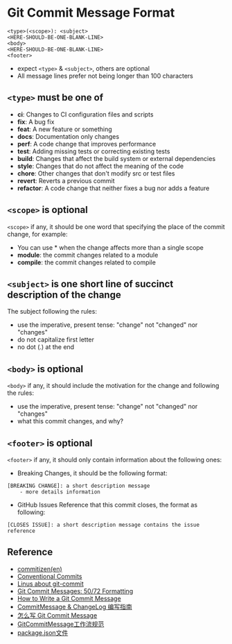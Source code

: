 # Git Commit Message Format

```
<type>(<scope>): <subject>
<HERE-SHOULD-BE-ONE-BLANK-LINE>
<body>
<HERE-SHOULD-BE-ONE-BLANK-LINE>
<footer>
```

- expect `<type>` & `<subject>`, others are optional
- All message lines prefer not being longer than 100 characters

## `<type>` must be one of
- **ci**: Changes to CI configuration files and scripts
- **fix**: A bug fix
- **feat**: A new feature or something
- **docs**: Documentation only changes
- **perf**: A code change that improves performance
- **test**: Adding missing tests or correcting existing tests
- **build**: Changes that affect the build system or external dependencies
- **style**: Changes that do not affect the meaning of the code
- **chore**: Other changes that don't modify src or test files
- **revert**: Reverts a previous commit
- **refactor**: A code change that neither fixes a bug nor adds a feature

## `<scope>` is optional

`<scope>` if any, it should be one word that specifying the place of the commit change, for example:

- You can use * when the change affects more than a single scope
- **module**: the commit changes related to a module
- **compile**: the commit changes related to compile

## `<subject>` is one short line of succinct description of the change

The subject following the rules:

- use the imperative, present tense: "change" not "changed" nor "changes"
- do not capitalize first letter
- no dot (.) at the end

## `<body>` is optional

`<body>` if any, it should include the motivation for the change and following the rules:

- use the imperative, present tense: "change" not "changed" nor "changes"
- what this commit changes, and why?

## `<footer>` is optional

`<footer>` if any, it should only contain information about the following ones:

- Breaking Changes, it should be the following format:
```
[BREAKING CHANGE]: a short description message
    - more details information
```

- GitHub Issues Reference that this commit closes, the format as following:
```
[CLOSES ISSUE]: a short description message contains the issue reference
```

## Reference
- [commitizen(en)][commitizen_url]
- [Conventional Commits][conventionalcommits_url]
- [Linus about git-commit][linus_about_git_commit_url]
- [Git Commit Messages: 50/72 Formatting][git_commit_msg_50_72_url]
- [How to Write a Git Commit Message][how_to_write_git_msg_url]
- [CommitMessage & ChangeLog 编写指南][gitmsg_and_changelog_url]
- [怎么写 Git Commit Message][cn_how_to_write_git_msg_url]
- [GitCommitMessage工作流规范][commitizen_usage_example_url]
- [package.json文件][what_is_package_json_url]

[commitizen_url]: http://commitizen.github.io/cz-cli
[linus_about_git_commit_url]: https://github.com/torvalds/linux/pull/17#issuecomment-5659933
[git_commit_msg_50_72_url]: https://stackoverflow.com/questions/2290016/git-commit-messages-50-72-formatting
[how_to_write_git_msg_url]: https://chris.beams.io/posts/git-commit
[gitmsg_and_changelog_url]: http://www.ruanyifeng.com/blog/2016/01/commit_message_change_log.html
[cn_how_to_write_git_msg_url]: http://www.jianshu.com/p/0117334c75fc
[commitizen_usage_example_url]: https://www.qcloud.com/community/article/509422001489391615
[what_is_package_json_url]: http://javascript.ruanyifeng.com/nodejs/packagejson.html
[conventionalcommits_url]: http://conventionalcommits.org/
